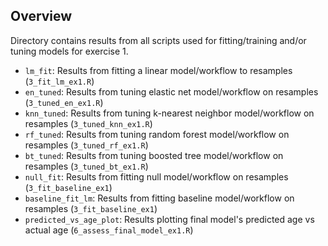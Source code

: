 ## Overview

Directory contains results from all scripts used for fitting/training and/or tuning models for exercise 1. 

- `lm_fit`: Results from fitting a linear model/workflow to resamples (`3_fit_lm_ex1.R`)
- `en_tuned`: Results from tuning elastic net model/workflow on resamples (`3_tuned_en_ex1.R`)
- `knn_tuned`: Results from tuning k-nearest neighbor model/workflow on resamples (`3_tuned_knn_ex1.R`)
- `rf_tuned`: Results from tuning random forest model/workflow on resamples (`3_tuned_rf_ex1.R`)
- `bt_tuned`: Results from tuning boosted tree model/workflow on resamples (`3_tuned_bt_ex1.R`)
- `null_fit`: Results from fitting null model/workflow on resamples (`3_fit_baseline_ex1`)
- `baseline_fit_lm`: Results from fitting baseline model/workflow on resamples (`3_fit_baseline_ex1`)
- `predicted_vs_age_plot`: Results plotting final model's predicted age vs actual age (`6_assess_final_model_ex1.R`)
